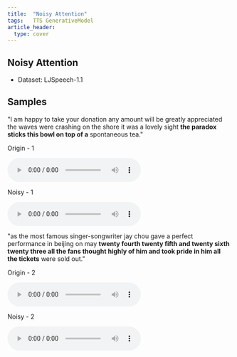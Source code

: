 ```yaml
---
title:  "Noisy Attention"
tags:	TTS GenerativeModel
article_header:
  type: cover
---
```


## Noisy Attention
- Dataset: LJSpeech-1.1

## Samples

"I am happy to take your donation any amount will be greatly appreciated the waves were crashing on the shore it was a lovely sight <b>the paradox sticks this bowl on top of a</b> spontaneous tea."

Origin - 1

<audio src="https://raw.githubusercontent.com/yangyangii/yangyangii.github.io/master/assets/_posts/audios/noisyattention/origin-1.wav" controls> Unable to load song. </audio>

Noisy - 1 

<audio src="https://raw.githubusercontent.com/yangyangii/yangyangii.github.io/master/assets/_posts/audios/noisyattention/noisy-1.wav" controls> Unable to load song. </audio>

"as the most famous singer-songwriter jay chou gave a perfect performance in beijing on may <b>twenty fourth twenty fifth and twenty sixth twenty three all the fans thought highly of him and took pride in him all the tickets</b> were sold out."

Origin - 2

<audio src="https://raw.githubusercontent.com/yangyangii/yangyangii.github.io/master/assets/_posts/audios/noisyattention/origin-2.wav" controls> Unable to load song. </audio>

Noisy - 2

<audio src="https://raw.githubusercontent.com/yangyangii/yangyangii.github.io/master/assets/_posts/audios/noisyattention/noisy-2.wav" controls> Unable to load song. </audio>

